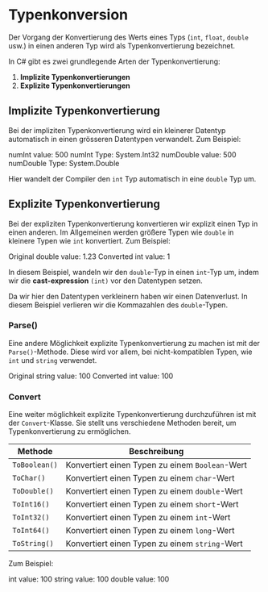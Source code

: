# Typenkonversion

Der Vorgang der Konvertierung des Werts eines Typs (`int`, `float`, `double` usw.) in einen anderen Typ wird als Typenkonvertierung bezeichnet.

In C# gibt es zwei grundlegende Arten der Typenkonvertierung:

1. **Implizite Typenkonvertierungen**
2. **Explizite Typenkonvertierungen**

## Implizite Typenkonvertierung

Bei der impliziten Typenkonvertierung wird ein kleinerer Datentyp automatisch in einen grösseren Datentypen verwandelt. Zum Beispiel:

<tabs>
    <tab title="C#">
        <code-block lang="c#" src="implicit.cs" />
    </tab>
    <tab title="Output">
        <code-block lang="bash">
            numInt value: 500
            numInt Type: System.Int32
            numDouble value: 500
            numDouble Type: System.Double
        </code-block>
    </tab>
</tabs>

Hier wandelt der Compiler den `int` Typ automatisch in eine `double` Typ um.

## Explizite Typenkonvertierung

Bei der expliziten Typenkonvertierung konvertieren wir explizit einen Typ in einen anderen. Im Allgemeinen werden größere Typen wie `double` in
kleinere Typen wie `int` konvertiert. Zum Beispiel:

<tabs>
    <tab title="C#">
        <code-block lang="c#" src="explicit.cs" />
    </tab>
    <tab title="Output">
        <code-block lang="bash">
            Original double value: 1.23
            Converted int value: 1
        </code-block>
    </tab>
</tabs>

In diesem Beispiel, wandeln wir den `double`-Typ in einen `int`-Typ um, indem wir die **cast-expression** `(int)` vor den Datentypen setzen.

Da wir hier den Datentypen verkleinern haben wir einen Datenverlust. In diesem Beispiel verlieren wir die Kommazahlen des `double`-Typen.

### Parse()

Eine andere Möglichkeit explizite Typenkonvertierung zu machen ist mit der `Parse()`-Methode. Diese wird vor allem, bei nicht-kompatiblen Typen,
wie `int` und `string` verwendet.

<tabs>
    <tab title="C#">
        <code-block lang="c#" src="parse.cs" />
    </tab>
    <tab title="Output">
        <code-block lang="bash">
            Original string value: 100
            Converted int value: 100
        </code-block>
    </tab>
</tabs>

### Convert

Eine weiter möglichkeit explizite Typenkonvertierung durchzuführen ist mit der `Convert`-Klasse. Sie stellt uns verschiedene Methoden bereit, um
Typenkonvertierung zu ermöglichen.

| Methode       | Beschreibung                                    |
|---------------|-------------------------------------------------|
| `ToBoolean()` | Konvertiert einen Typen zu einem `Boolean`-Wert |
| `ToChar()`    | Konvertiert einen Typen zu einem `char`-Wert    |
| `ToDouble()`  | Konvertiert einen Typen zu einem `double`-Wert  |
| `ToInt16()`   | Konvertiert einen Typen zu einem `short`-Wert   |
| `ToInt32()`   | Konvertiert einen Typen zu einem `int`-Wert     |
| `ToInt64()`   | Konvertiert einen Typen zu einem `long`-Wert    |
| `ToString()`  | Konvertiert einen Typen zu einem `string`-Wert  |

Zum Beispiel:

<tabs>
    <tab title="C#">
        <code-block lang="c#" src="convert.cs" />
    </tab>
    <tab title="Output">
        <code-block lang="bash">
            int value: 100
            string value: 100
            double value: 100
        </code-block>
    </tab>
</tabs>